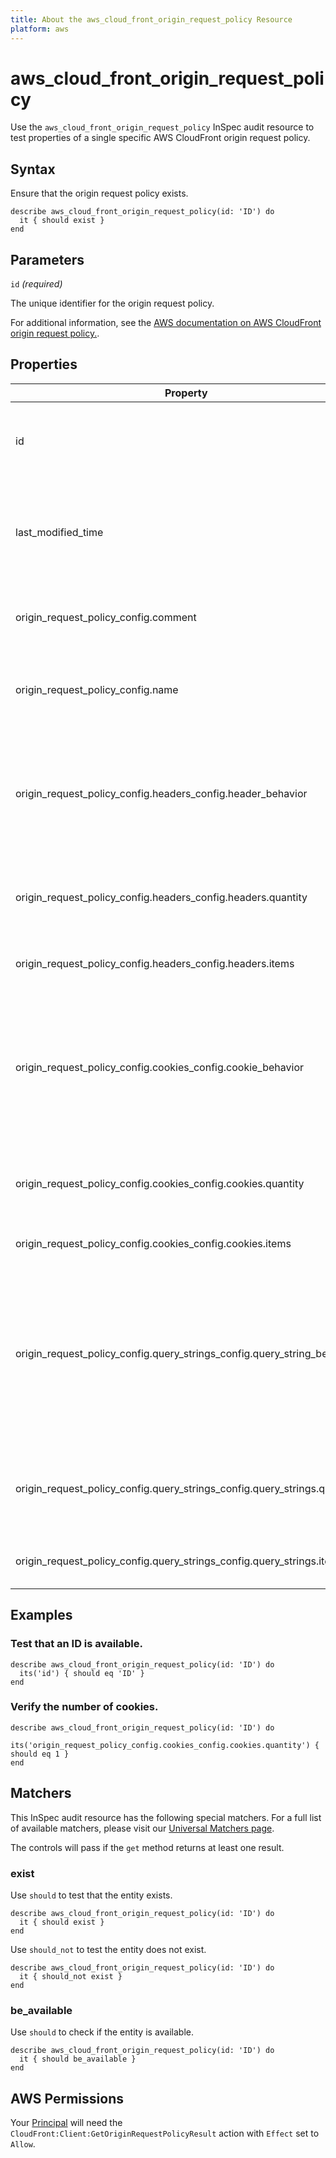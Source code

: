 ```yaml
---
title: About the aws_cloud_front_origin_request_policy Resource
platform: aws
---
```


# aws_cloud_front_origin_request_policy

Use the `aws_cloud_front_origin_request_policy` InSpec audit resource to test properties of a single specific AWS CloudFront origin request policy.

## Syntax

Ensure that the origin request policy exists.

    describe aws_cloud_front_origin_request_policy(id: 'ID') do
      it { should exist }
    end

## Parameters

`id` _(required)_

The unique identifier for the origin request policy.

For additional information, see the [AWS documentation on AWS CloudFront origin request policy.](https://docs.aws.amazon.com/AWSCloudFormation/latest/UserGuide/aws-resource-cloudfront-originrequestpolicy.html).

## Properties

| Property | Description |
| --- | --- |
| id| The unique identifier for the origin request policy.  |
| last_modified_time | The date and time when the origin request policy was last modified. |
| origin_request_policy_config.comment|  A comment to describe the origin request policy. |
| origin_request_policy_config.name|  A unique name to identify the origin request policy. |
| origin_request_policy_config.headers_config.header_behavior|  Determines whether any HTTP headers are included in requests that CloudFront sends to the origin. |
| origin_request_policy_config.headers_config.headers.quantity|  The number of header names in the Items list. |
| origin_request_policy_config.headers_config.headers.items|  A list of HTTP header names. |
| origin_request_policy_config.cookies_config.cookie_behavior|  Determines whether cookies in viewer requests are included in requests that CloudFront sends to the origin. |
| origin_request_policy_config.cookies_config.cookies.quantity|  The number of cookie names in the Items list. |
| origin_request_policy_config.cookies_config.cookies.items|  A list of cookie names. |
| origin_request_policy_config.query_strings_config.query_string_behavior|  Determines whether any URL query strings in viewer requests are included in requests that CloudFront sends to the origin. |
| origin_request_policy_config.query_strings_config.query_strings.quantity|  The number of query string names in the Items list. |
| origin_request_policy_config.query_strings_config.query_strings.items|  A list of query string names. |

## Examples

### Test that an ID is available.

    describe aws_cloud_front_origin_request_policy(id: 'ID') do
      its('id') { should eq 'ID' }
    end

### Verify the number of cookies.

    describe aws_cloud_front_origin_request_policy(id: 'ID') do
        its('origin_request_policy_config.cookies_config.cookies.quantity') { should eq 1 }
    end

## Matchers

This InSpec audit resource has the following special matchers. For a full list of available matchers, please visit our [Universal Matchers page](https://www.inspec.io/docs/reference/matchers/).

The controls will pass if the `get` method returns at least one result.

### exist

Use `should` to test that the entity exists.

    describe aws_cloud_front_origin_request_policy(id: 'ID') do
      it { should exist }
    end

Use `should_not` to test the entity does not exist.

    describe aws_cloud_front_origin_request_policy(id: 'ID') do
      it { should_not exist }
    end

### be_available

Use `should` to check if the entity is available.

    describe aws_cloud_front_origin_request_policy(id: 'ID') do
      it { should be_available }
    end

## AWS Permissions

Your [Principal](https://docs.aws.amazon.com/IAM/latest/UserGuide/intro-structure.html#intro-structure-principal) will need the `CloudFront:Client:GetOriginRequestPolicyResult` action with `Effect` set to `Allow`.
